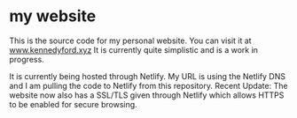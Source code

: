 # my website

This is the source code for my personal website. You can visit it at www.kennedyford.xyz 
It is currently quite simplistic and is a work in progress.

It is currently being hosted through Netlify. My URL is using the Netlify DNS and I am pulling the code to Netlify from this repository. 
Recent Update: The website now also has a SSL/TLS given through Netlify which allows HTTPS to be enabled for secure browsing.
